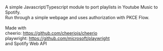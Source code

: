 A simple Javascript/Typescript module to port playlists in Youtube Music to Spotify.<br>
Run through a simple webpage and uses authorization with PKCE Flow.<br>
<br>
Made with<br>
cheerio: https://github.com/cheeriojs/cheerio<br>
playwright: https://github.com/microsoft/playwright<br>
and Spotify Web API
